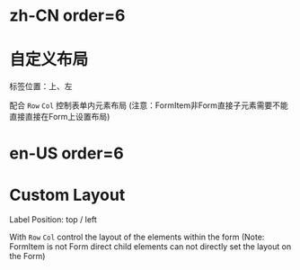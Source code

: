 # zh-CN order=6

# 自定义布局

标签位置：上、左

配合 `Row` `Col` 控制表单内元素布局 (注意：FormItem非Form直接子元素需要不能直接直接在Form上设置布局)

# en-US order=6

# Custom Layout

Label Position: top / left

With `Row` `Col` control the layout of the elements within the form (Note: FormItem is not Form direct child elements can not directly set the layout on the Form)
